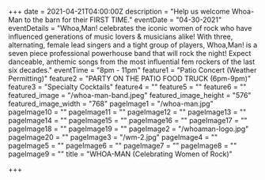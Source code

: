 +++
date = 2021-04-21T04:00:00Z
description = "Help us welcome Whoa-Man to the barn for their FIRST TIME."
eventDate = "04-30-2021"
eventDetails = "Whoa,Man! celebrates the iconic women of rock who have influenced generations of music lovers & musicians alike! With three, alternating, female lead singers and a tight group of players, Whoa,Man! is a seven piece professional powerhouse band that will rock the night! Expect danceable, anthemic songs from the most influential fem rockers of the last six decades."
eventTime = "8pm - 11pm"
feature1 = "Patio Concert (Weather Permitting)"
feature2 = "PARTY ON THE PATIO FOOD TRUCK (6pm-9pm)"
feature3 = "Specialty Cocktails"
feature4 = ""
feature5 = ""
feature6 = ""
featured_image = "/whoa-man-band.jpeg"
featured_image_height = "576"
featured_image_width = "768"
pageImage1 = "/whoa-man.jpg"
pageImage10 = ""
pageImage11 = ""
pageImage12 = ""
pageImage13 = ""
pageImage14 = ""
pageImage15 = ""
pageImage16 = ""
pageImage17 = ""
pageImage18 = ""
pageImage19 = ""
pageImage2 = "/whoaman-logo.jpg"
pageImage20 = ""
pageImage3 = "/wm-2.jpg"
pageImage4 = ""
pageImage5 = ""
pageImage6 = ""
pageImage7 = ""
pageImage8 = ""
pageImage9 = ""
title = "WHOA-MAN (Celebrating Women of Rock)"

+++
